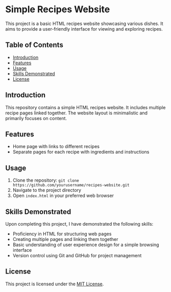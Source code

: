 # Simple Recipes Website

This project is a basic HTML recipes website showcasing various dishes. It aims to provide a user-friendly interface for viewing and exploring recipes.

## Table of Contents

- [Introduction](#introduction)
- [Features](#features)
- [Usage](#usage)
- [Skills Demonstrated](#skills-demonstrated)
- [License](#license)

## Introduction

This repository contains a simple HTML recipes website. It includes multiple recipe pages linked together. The website layout is minimalistic and primarily focuses on content.

## Features

- Home page with links to different recipes
- Separate pages for each recipe with ingredients and instructions

## Usage

1. Clone the repository: `git clone https://github.com/yourusername/recipes-website.git`
2. Navigate to the project directory
3. Open `index.html` in your preferred web browser

## Skills Demonstrated

Upon completing this project, I have demonstrated the following skills:

- Proficiency in HTML for structuring web pages
- Creating multiple pages and linking them together
- Basic understanding of user experience design for a simple browsing interface
- Version control using Git and GitHub for project management

## License

This project is licensed under the [MIT License](LICENSE).